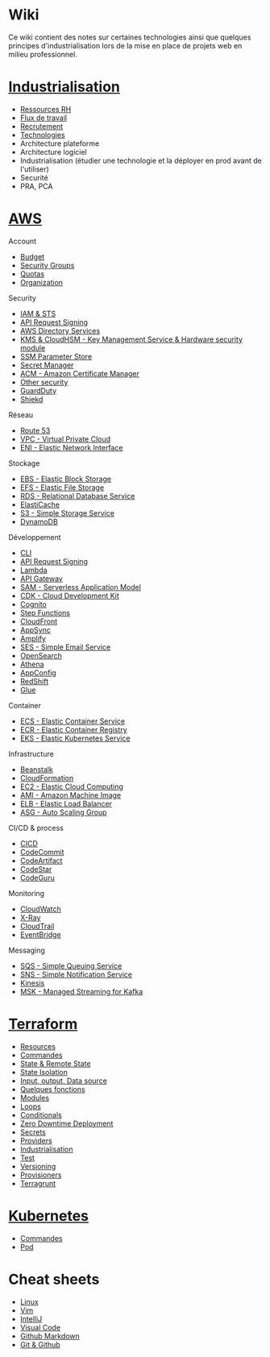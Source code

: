 # Wiki

Ce wiki contient des notes sur certaines technologies ainsi que quelques principes d'industrialisation lors de la mise en place de projets web en milieu professionnel.

# [Industrialisation](https://github.com/Cyphle/wiki/blob/main/Industrialisation/Industrialisation.md)

* [Ressources RH](https://github.com/Cyphle/wiki/blob/main/Industrialisation/Industrialisation_RessourcesRH.md)
* [Flux de travail](https://github.com/Cyphle/wiki/blob/main/Industrialisation/Industrialisation_FluxTravail.md)
* [Recrutement](https://github.com/Cyphle/wiki/blob/main/Industrialisation/Industrialisation_Recrutement.md)
* [Technologies](https://github.com/Cyphle/wiki/blob/main/Industrialisation/Industrialisation_Technologies.md)
* Architecture plateforme
* Architecture logiciel
* Industrialisation (étudier une technologie et la déployer en prod avant de l'utiliser)
* Securité
* PRA, PCA


# [AWS](https://github.com/Cyphle/wiki/blob/main/AWS/AWS.md)

Account
* [Budget](https://github.com/Cyphle/wiki/blob/main/AWS/AWS_Budget.md)
* [Security Groups](https://github.com/Cyphle/wiki/blob/main/AWS/AWS_SecurityGroups.md)
* [Quotas](https://github.com/Cyphle/wiki/blob/main/AWS/AWS_Quotas.md)
* [Organization](https://github.com/Cyphle/wiki/blob/main/AWS/AWS_Organization.md)

Security
* [IAM & STS](https://github.com/Cyphle/wiki/blob/main/AWS/AWS_IAM_STS.md)
* [API Request Signing](https://github.com/Cyphle/wiki/blob/main/AWS/AWS_APIRequestSigning.md)
* [AWS Directory Services](https://github.com/Cyphle/wiki/blob/main/AWS/AWS_AD.md)
* [KMS & CloudHSM - Key Management Service & Hardware security module](https://github.com/Cyphle/wiki/blob/main/AWS/AWS_KMS_CloudHSM.md)
* [SSM Parameter Store](https://github.com/Cyphle/wiki/blob/main/AWS/AWS_SSM.md)
* [Secret Manager](https://github.com/Cyphle/wiki/blob/main/AWS/AWS_SecretManager.md)
* [ACM - Amazon Certificate Manager](https://github.com/Cyphle/wiki/blob/main/AWS/AWS_ACM.md)
* [Other security](https://github.com/Cyphle/wiki/blob/main/AWS/AWS_OtherSecurity.md)
* [GuardDuty](https://github.com/Cyphle/wiki/blob/main/AWS/AWS_GuardDuty.md)
* [Shiekd](https://github.com/Cyphle/wiki/blob/main/AWS/AWS_Shield.md)

Réseau
* [Route 53](https://github.com/Cyphle/wiki/blob/main/AWS/AWS_Route53.md)
* [VPC - Virtual Private Cloud](https://github.com/Cyphle/wiki/blob/main/AWS/AWS_VPC.md)
* [ENI - Elastic Network Interface](https://github.com/Cyphle/wiki/blob/main/AWS/AWS_ENI.md)

Stockage
* [EBS - Elastic Block Storage](https://github.com/Cyphle/wiki/blob/main/AWS/AWS_EBS.md)
* [EFS - Elastic File Storage](https://github.com/Cyphle/wiki/blob/main/AWS/AWS_EFS.md)
* [RDS - Relational Database Service](https://github.com/Cyphle/wiki/blob/main/AWS/AWS_RDS.md)
* [ElastiCache](https://github.com/Cyphle/wiki/blob/main/AWS/AWS_ElastiCache.md)
* [S3 - Simple Storage Service](https://github.com/Cyphle/wiki/blob/main/AWS/AWS_S3.md)
* [DynamoDB](https://github.com/Cyphle/wiki/blob/main/AWS/AWS_DynamoDB.md)

Développement
* [CLI](https://github.com/Cyphle/wiki/blob/main/AWS/AWS_CLI.md)
* [API Request Signing](https://github.com/Cyphle/wiki/blob/main/AWS/AWS_APIRequestSigning.md)
* [Lambda](https://github.com/Cyphle/wiki/blob/main/AWS/AWS_Lambda.md)
* [API Gateway](https://github.com/Cyphle/wiki/blob/main/AWS/AWS_APIGateway.md)
* [SAM - Serverless Application Model](https://github.com/Cyphle/wiki/blob/main/AWS/AWS_SAM.md)
* [CDK - Cloud Development Kit](https://github.com/Cyphle/wiki/blob/main/AWS/AWS_CDK.md)
* [Cognito](https://github.com/Cyphle/wiki/blob/main/AWS/AWS_Cognito.md)
* [Step Functions](https://github.com/Cyphle/wiki/blob/main/AWS/AWS_StepFunctions.md)
* [CloudFront](https://github.com/Cyphle/wiki/blob/main/AWS/AWS_CloudFront.md)
* [AppSync](https://github.com/Cyphle/wiki/blob/main/AWS/AWS_AppSync.md)
* [Amplify](https://github.com/Cyphle/wiki/blob/main/AWS/AWS_Amplify.md)
* [SES - Simple Email Service](https://github.com/Cyphle/wiki/blob/main/AWS/AWS_SES.md)
* [OpenSearch](https://github.com/Cyphle/wiki/blob/main/AWS/AWS_OpenSearch.md)
* [Athena](https://github.com/Cyphle/wiki/blob/main/AWS/AWS_Athena.md)
* [AppConfig](https://github.com/Cyphle/wiki/blob/main/AWS/AWS_AppConfig.md)
* [RedShift](https://github.com/Cyphle/wiki/blob/main/AWS/AWS_RedShift.md)
* [Glue](https://github.com/Cyphle/wiki/blob/main/AWS/AWS_Glue.md)

Container
* [ECS - Elastic Container Service](https://github.com/Cyphle/wiki/blob/main/AWS/AWS_ECS.md)
* [ECR - Elastic Container Registry](https://github.com/Cyphle/wiki/blob/main/AWS/AWS_ECR.md)
* [EKS - Elastic Kubernetes Service](https://github.com/Cyphle/wiki/blob/main/AWS/AWS_EKS.md)

Infrastructure
* [Beanstalk](https://github.com/Cyphle/wiki/blob/main/AWS/AWS_Beanstalk.md)
* [CloudFormation](https://github.com/Cyphle/wiki/blob/main/AWS/AWS_CloudFormation.md)
* [EC2 - Elastic Cloud Computing](https://github.com/Cyphle/wiki/blob/main/AWS/AWS_EC2.md)
* [AMI - Amazon Machine Image](https://github.com/Cyphle/wiki/blob/main/AWS/AWS_AMI.md)
* [ELB - Elastic Load Balancer](https://github.com/Cyphle/wiki/blob/main/AWS/AWS_ELB.md)
* [ASG - Auto Scaling Group](https://github.com/Cyphle/wiki/blob/main/AWS/AWS_ASG.md)

CI/CD & process
* [CICD](https://github.com/Cyphle/wiki/blob/main/AWS/AWS_CICD.md)
* [CodeCommit](https://github.com/Cyphle/wiki/blob/main/AWS/AWS_CodeCommit.md)
* [CodeArtifact](https://github.com/Cyphle/wiki/blob/main/AWS/AWS_CodeArtifact.md)
* [CodeStar](https://github.com/Cyphle/wiki/blob/main/AWS/AWS_CodeStar.md)
* [CodeGuru](https://github.com/Cyphle/wiki/blob/main/AWS/AWS_CodeGuru.md)

Monitoring
* [CloudWatch](https://github.com/Cyphle/wiki/blob/main/AWS/AWS_CloudWatch.md)
* [X-Ray](https://github.com/Cyphle/wiki/blob/main/AWS/AWS_XRay.md)
* [CloudTrail](https://github.com/Cyphle/wiki/blob/main/AWS/AWS_CloudTrail.md)
* [EventBridge](https://github.com/Cyphle/wiki/blob/main/AWS/AWS_EventBridge.md)

Messaging
* [SQS - Simple Queuing Service](https://github.com/Cyphle/wiki/blob/main/AWS/AWS_SQS.md)
* [SNS - Simple Notification Service](https://github.com/Cyphle/wiki/blob/main/AWS/AWS_SNS.md)
* [Kinesis](https://github.com/Cyphle/wiki/blob/main/AWS/AWS_Kinesis.md)
* [MSK - Managed Streaming for Kafka](https://github.com/Cyphle/wiki/blob/main/AWS/AWS_MSK.md)


# [Terraform](https://github.com/Cyphle/wiki/blob/main/Terraform/Terraform.md)

* [Resources](https://github.com/Cyphle/wiki/blob/main/Terraform/Terraform_Resources.md)
* [Commandes](https://github.com/Cyphle/wiki/blob/main/Terraform/Terraform_Commands.md)
* [State & Remote State](https://github.com/Cyphle/wiki/blob/main/Terraform/Terraform_States.md)
* [State Isolation](https://github.com/Cyphle/wiki/blob/main/Terraform/Terraform_Isolation.md)
* [Input, output, Data source](https://github.com/Cyphle/wiki/blob/main/Terraform/Terraform_Data.md)
* [Quelques fonctions](https://github.com/Cyphle/wiki/blob/main/Terraform/Terraform_Functions.md)
* [Modules](https://github.com/Cyphle/wiki/blob/main/Terraform/Terraform_Modules.md)
* [Loops](https://github.com/Cyphle/wiki/blob/main/Terraform/Terraform_Loops.md)
* [Conditionals](https://github.com/Cyphle/wiki/blob/main/Terraform/Terraform_Conditionals.md)
* [Zero Downtime Deployment](https://github.com/Cyphle/wiki/blob/main/Terraform/Terraform_ZeroDowntimeDeployment.md)
* [Secrets](https://github.com/Cyphle/wiki/blob/main/Terraform/Terraform_Secrets.md)
* [Providers](https://github.com/Cyphle/wiki/blob/main/Terraform/Terraform_Providers.md)
* [Industrialisation](https://github.com/Cyphle/wiki/blob/main/Terraform/Terraform_Industrialisation.md)
* [Test](https://github.com/Cyphle/wiki/blob/main/Terraform/Terraform_Test.md)
* [Versioning](https://github.com/Cyphle/wiki/blob/main/Terraform/Terraform_Versioning.md)
* [Provisioners](https://github.com/Cyphle/wiki/blob/main/Terraform/Terraform_Provisioners.md)
* [Terragrunt](https://github.com/Cyphle/wiki/blob/main/Terraform/Terraform_Terragrunt.md)


# [Kubernetes](https://github.com/Cyphle/wiki/blob/main/Kubernetes/Kubernetes.md)
* [Commandes](https://github.com/Cyphle/wiki/blob/main/Kubernetes/Kubernetes_Commands.md)
* [Pod](https://github.com/Cyphle/wiki/blob/main/Kubernetes/Kubernetes_Pod.md)


# Cheat sheets

* [Linux](https://github.com/Cyphle/wiki/blob/main/CheatSheets/CheatSheet_Linux.md)
* [Vim](https://github.com/Cyphle/wiki/blob/main/CheatSheets/CheatSheet_Vim.md)
* [IntelliJ](https://github.com/Cyphle/wiki/blob/main/CheatSheets/CheatSheet_IntelliJ.md)
* [Visual Code](https://github.com/Cyphle/wiki/blob/main/CheatSheets/CheatSheet_VisualCode.md)
* [Github Markdown](https://github.com/Cyphle/wiki/blob/main/CheatSheets/CheatSheet_Markdown.md)
* [Git & Github](https://github.com/Cyphle/wiki/blob/main/CheatSheets/CheatSheet_Git.md)